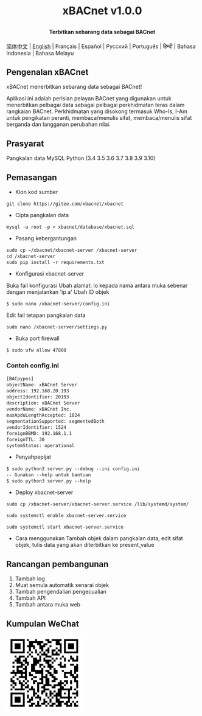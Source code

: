<h1 align="center" style="margin: 30px 0 30px; font-weight: bold;">xBACnet v1.0.0</h1>
<h4 align="center">Terbitkan sebarang data sebagai BACnet</h4>

[简体中文](./README_CN.md) | [English](./README.md) | Français | Español | Русский | Português | हिन्दी | Bahasa Indonesia | Bahasa Melayu

## Pengenalan xBACnet

xBACnet menerbitkan sebarang data sebagai BACnet!

Aplikasi ini adalah perisian pelayan BACnet yang digunakan untuk menerbitkan pelbagai data sebagai pelbagai perkhidmatan teras dalam rangkaian BACnet.
Perkhidmatan yang disokong termasuk Who-Is, I-Am untuk pengikatan peranti, membaca/menulis sifat, membaca/menulis sifat berganda dan langganan perubahan nilai.


## Prasyarat
Pangkalan data MySQL
Python (3.4 3.5 3.6 3.7 3.8 3.9 3.10)


## Pemasangan

* Klon kod sumber
```
git clone https://gitee.com/xbacnet/xbacnet
```
* Cipta pangkalan data
```
mysql -u root -p < xbacnet/database/xbacnet.sql
```
* Pasang kebergantungan
```
sudo cp ~/xbacnet/xbacnet-server /xbacnet-server
cd /xbacnet-server
sudo pip install -r requirements.txt
```

* Konfigurasi xbacnet-server

Buka fail konfigurasi
Ubah alamat: lo kepada nama antara muka sebenar dengan menjalankan 'ip a'
Ubah ID objek
```
$ sudo nano /xbacnet-server/config.ini
```

Edit fail tetapan pangkalan data
```
sudo nano /xbacnet-server/settings.py
```

* Buka port firewall
```
$ sudo ufw allow 47808
```


### Contoh config.ini
```
[BACpypes]
objectName: xBACnet Server
address: 192.168.20.193
objectIdentifier: 20193
description: xBACnet Server
vendorName: xBACnet Inc.
maxApduLengthAccepted: 1024
segmentationSupported: segmentedBoth
vendorIdentifier: 1524
foreignBBMD: 192.168.1.1
foreignTTL: 30
systemStatus: operational
```


* Penyahpepijat
```
$ sudo python3 server.py --debug --ini config.ini
-- Gunakan --help untuk bantuan
$ sudo python3 server.py --help
```

* Deploy xbacnet-server
```
sudo cp /xbacnet-server/xbacnet-server.service /lib/systemd/system/
```

```
sudo systemctl enable xbacnet-server.service
```

```
sudo systemctl start xbacnet-server.service
```

* Cara menggunakan
Tambah objek dalam pangkalan data, edit sifat objek, tulis data yang akan diterbitkan ke present_value

## Rancangan pembangunan

1. Tambah log
2. Muat semula automatik senarai objek
3. Tambah pengendalian pengecualian
4. Tambah API
5. Tambah antara muka web

## Kumpulan WeChat

![WeChat Group](qr_code_wechat_group.png)
